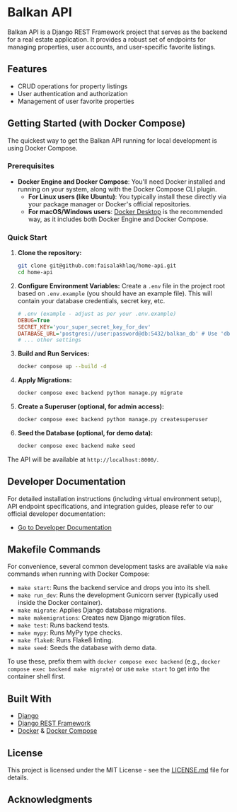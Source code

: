 # Balkan API

Balkan API is a Django REST Framework project that serves as the backend for a real estate application. It provides a robust set of endpoints for managing properties, user accounts, and user-specific favorite listings.

## Features

* CRUD operations for property listings
* User authentication and authorization
* Management of user favorite properties

## Getting Started (with Docker Compose)

The quickest way to get the Balkan API running for local development is using Docker Compose.

### Prerequisites

* **Docker Engine and Docker Compose**: You'll need Docker installed and running on your system, along with the Docker Compose CLI plugin.
    * **For Linux users (like Ubuntu)**: You typically install these directly via your package manager or Docker's official repositories.
    * **For macOS/Windows users**: [Docker Desktop](https://www.docker.com/products/docker-desktop) is the recommended way, as it includes both Docker Engine and Docker Compose.

### Quick Start

1.  **Clone the repository:**
    ```bash
    git clone git@github.com:faisalakhlaq/home-api.git
    cd home-api
    ```

2.  **Configure Environment Variables:**
    Create a `.env` file in the project root based on `.env.example` (you should have an example file). This will contain your database credentials, secret key, etc.
    ```ini
    # .env (example - adjust as per your .env.example)
    DEBUG=True
    SECRET_KEY='your_super_secret_key_for_dev'
    DATABASE_URL='postgres://user:password@db:5432/balkan_db' # Use 'db' as hostname for Docker Compose
    # ... other settings
    ```

3.  **Build and Run Services:**
    ```bash
    docker compose up --build -d
    ```

4.  **Apply Migrations:**
    ```bash
    docker compose exec backend python manage.py migrate
    ```

5.  **Create a Superuser (optional, for admin access):**
    ```bash
    docker compose exec backend python manage.py createsuperuser
    ```

6.  **Seed the Database (optional, for demo data):**
    ```bash
    docker compose exec backend make seed
    ```

The API will be available at `http://localhost:8000/`.

## Developer Documentation

For detailed installation instructions (including virtual environment setup), API endpoint specifications, and integration guides, please refer to our official developer documentation:

- [Go to Developer Documentation](./docs/index.md)

## Makefile Commands

For convenience, several common development tasks are available via `make` commands when running with Docker Compose:

* `make start`: Runs the backend service and drops you into its shell.
* `make run_dev`: Runs the development Gunicorn server (typically used inside the Docker container).
* `make migrate`: Applies Django database migrations.
* `make makemigrations`: Creates new Django migration files.
* `make test`: Runs backend tests.
* `make mypy`: Runs MyPy type checks.
* `make flake8`: Runs Flake8 linting.
* `make seed`: Seeds the database with demo data.

To use these, prefix them with `docker compose exec backend` (e.g., `docker compose exec backend make migrate`) or use `make start` to get into the container shell first.

## Built With

* [Django](https://www.djangoproject.com/)
* [Django REST Framework](https://www.django-rest-framework.org/)
* [Docker](https://www.docker.com/) & [Docker Compose](https://docs.docker.com/compose/)

## License

This project is licensed under the MIT License - see the [LICENSE.md](LICENSE.md) file for details.

## Acknowledgments
